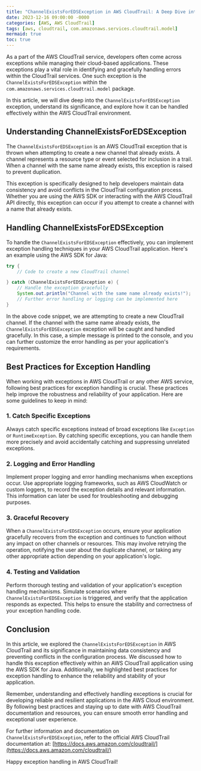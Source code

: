 ```yaml
---
title: "ChannelExistsForEDSException in AWS CloudTrail: A Deep Dive into Exception Handling"
date: 2023-12-16 09:00:00 -0000
categories: [AWS, AWS CloudTrail]
tags: [aws, cloudtrail, com.amazonaws.services.cloudtrail.model]
mermaid: true
toc: true
---
```



As a part of the AWS CloudTrail service, developers often come across exceptions while managing their cloud-based applications. These exceptions play a vital role in identifying and gracefully handling errors within the CloudTrail services. One such exception is the `ChannelExistsForEDSException` within the `com.amazonaws.services.cloudtrail.model` package.

In this article, we will dive deep into the `ChannelExistsForEDSException` exception, understand its significance, and explore how it can be handled effectively within the AWS CloudTrail environment.

## Understanding ChannelExistsForEDSException

The `ChannelExistsForEDSException` is an AWS CloudTrail exception that is thrown when attempting to create a new channel that already exists. A channel represents a resource type or event selected for inclusion in a trail. When a channel with the same name already exists, this exception is raised to prevent duplication.

This exception is specifically designed to help developers maintain data consistency and avoid conflicts in the CloudTrail configuration process. Whether you are using the AWS SDK or interacting with the AWS CloudTrail API directly, this exception can occur if you attempt to create a channel with a name that already exists.

## Handling ChannelExistsForEDSException

To handle the `ChannelExistsForEDSException` effectively, you can implement exception handling techniques in your AWS CloudTrail application. Here's an example using the AWS SDK for Java:

```java
try {
    // Code to create a new CloudTrail channel

} catch (ChannelExistsForEDSException e) {
    // Handle the exception gracefully
    System.out.println("Channel with the same name already exists!");
    // Further error handling or logging can be implemented here
}
```

In the above code snippet, we are attempting to create a new CloudTrail channel. If the channel with the same name already exists, the `ChannelExistsForEDSException` exception will be caught and handled gracefully. In this case, a simple message is printed to the console, and you can further customize the error handling as per your application's requirements.

## Best Practices for Exception Handling

When working with exceptions in AWS CloudTrail or any other AWS service, following best practices for exception handling is crucial. These practices help improve the robustness and reliability of your application. Here are some guidelines to keep in mind:

### 1. Catch Specific Exceptions

Always catch specific exceptions instead of broad exceptions like `Exception` or `RuntimeException`. By catching specific exceptions, you can handle them more precisely and avoid accidentally catching and suppressing unrelated exceptions.

### 2. Logging and Error Handling

Implement proper logging and error handling mechanisms when exceptions occur. Use appropriate logging frameworks, such as AWS CloudWatch or custom loggers, to record the exception details and relevant information. This information can later be used for troubleshooting and debugging purposes.

### 3. Graceful Recovery

When a `ChannelExistsForEDSException` occurs, ensure your application gracefully recovers from the exception and continues to function without any impact on other channels or resources. This may involve retrying the operation, notifying the user about the duplicate channel, or taking any other appropriate action depending on your application's logic.

### 4. Testing and Validation

Perform thorough testing and validation of your application's exception handling mechanisms. Simulate scenarios where `ChannelExistsForEDSException` is triggered, and verify that the application responds as expected. This helps to ensure the stability and correctness of your exception handling code.

## Conclusion

In this article, we explored the `ChannelExistsForEDSException` in AWS CloudTrail and its significance in maintaining data consistency and preventing conflicts in the configuration process. We discussed how to handle this exception effectively within an AWS CloudTrail application using the AWS SDK for Java. Additionally, we highlighted best practices for exception handling to enhance the reliability and stability of your application.

Remember, understanding and effectively handling exceptions is crucial for developing reliable and resilient applications in the AWS Cloud environment. By following best practices and staying up to date with AWS CloudTrail documentation and resources, you can ensure smooth error handling and exceptional user experience.

For further information and documentation on `ChannelExistsForEDSException`, refer to the official AWS CloudTrail documentation at: [https://docs.aws.amazon.com/cloudtrail/](https://docs.aws.amazon.com/cloudtrail/)

Happy exception handling in AWS CloudTrail!